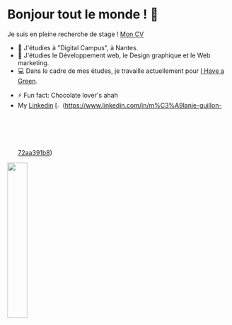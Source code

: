 # Bonjour tout le monde ! 👋
Je suis en pleine recherche de stage ! [Mon CV](https://github.com/MelanieGlnFolio/MelanieGlnFolio/raw/main/CV%20Me%CC%81lanie%20GUILLON%202020%20(2).pdf)

- 🔭 J'étudies à "Digital Campus", à Nantes.
- 🌱 J'étudies le Développement web, le Design graphique et le Web marketing.
- 💻 Dans le cadre de mes études, je travaille actuellement pour [I Have a Green](https://ihaveagreen.fr/).
<!--👯 I’m looking to collaborate on ...
- 🤔 I’m looking for help with ...
- 💬 Ask me about ...
- 📫 How to reach me: ...
- 😄 Pronouns: ...-->
- ⚡ Fun fact: Chocolate lover's ahah
- My [Linkedin](https://www.linkedin.com/in/m%C3%A9lanie-guillon-72aa391b8)
[<img width="2.5%" src="file:///Users/mguillon/Downloads/linkedin.svg"/>(https://www.linkedin.com/in/m%C3%A9lanie-guillon-72aa391b8)

<img width="30%" src="https://i.pinimg.com/564x/25/18/40/251840488e31bb22b019024fe5069c48.jpg">
